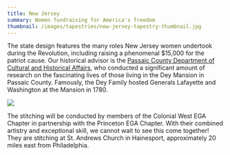 ```yaml
---
title: New Jersey
summary: Women fundraising for America's freedom
thumbnail: /images/tapestries/new-jersey-tapestry-thumbnail.jpg
---
```


The state design features the many roles New Jersey women undertook during the Revolution, including raising a phenomenal $15,000 for the patriot cause. Our historical advisor is the [Passaic County Department of Cultural and Historical Affairs](https://www.passaiccountynj.org/departments/cultural-and-historic-affairs), who conducted a significant amount of research on the fascinating lives of those living in the Dey Mansion in Passaic County. Famously, the Dey Family hosted Generals Lafayette and Washington at the Mansion in 1780.

![](/images/tapestries/new-jersey-tapestry-main.jpg)

The stitching will be conducted by members of the Colonial West EGA Chapter in partnership with the Princeton EGA Chapter. With their combined artistry and exceptional skill, we cannot wait to see this come together! They are stitching at St. Andrews Church in Hainesport, approximately 20 miles east from Philadelphia.
